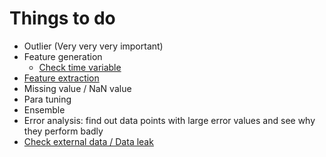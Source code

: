 # Things to do

- Outlier (Very very very important)
- Feature generation
   - [Check time variable](https://www.kaggle.com/denzo123/a-closer-look-at-date-variables)
- [Feature extraction](https://www.kaggle.com/c/elo-merchant-category-recommendation/discussion/73937)
- Missing value / NaN value
- Para tuning
- Ensemble
- Error analysis: find out data points with large error values and see why they perform badly
- [Check external data / Data leak](https://www.kaggle.com/c/elo-merchant-category-recommendation/discussion/72958)
